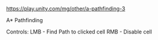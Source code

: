 https://play.unity.com/mg/other/a-pathfinding-3

A* Pathfinding

Controls:
LMB - Find Path to clicked cell
RMB - Disable cell
